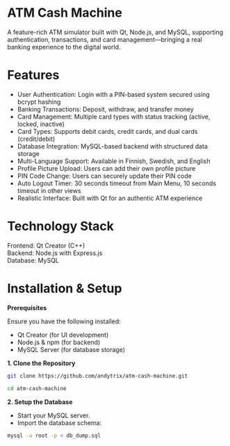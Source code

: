# ATM Cash Machine

A feature-rich ATM simulator built with Qt, Node.js, and MySQL, supporting authentication, transactions, and card management—bringing a real banking experience to the digital world.

# Features

- User Authentication: Login with a PIN-based system secured using bcrypt hashing
- Banking Transactions: Deposit, withdraw, and transfer money
- Card Management: Multiple card types with status tracking (active, locked, inactive)
- Card Types: Supports debit cards, credit cards, and dual cards (credit/debit)
- Database Integration: MySQL-based backend with structured data storage
- Multi-Language Support: Available in Finnish, Swedish, and English
- Profile Picture Upload: Users can add their own profile picture
- PIN Code Change: Users can securely update their PIN code
- Auto Logout Timer: 30 seconds timeout from Main Menu, 10 seconds timeout in other views
- Realistic Interface: Built with Qt for an authentic ATM experience

# Technology Stack

Frontend: Qt Creator (C++)  
Backend: Node.js with Express.js  
Database: MySQL

# Installation & Setup

**Prerequisites**

Ensure you have the following installed:  
- Qt Creator (for UI development)
- Node.js & npm (for backend)
- MySQL Server (for database storage)

**1. Clone the Repository**

```bash
git clone https://github.com/andytrix/atm-cash-machine.git
```
```bash
cd atm-cash-machine
```
**2. Setup the Database**

- Start your MySQL server.  
- Import the database schema:

```bash
mysql -u root -p < db_dump.sql
```
